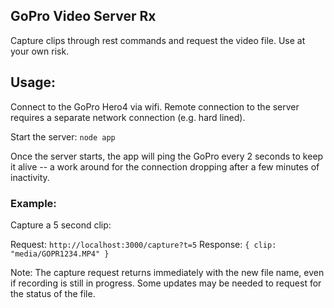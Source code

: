GoPro Video Server Rx
---------------------

Capture clips through rest commands and request the video file. Use at your own risk.

## Usage:

Connect to the GoPro Hero4 via wifi. Remote connection to the server requires a separate network connection (e.g. hard lined).

Start the server: `node app`

Once the server starts, the app will ping the GoPro every 2 seconds to keep it alive -- a work around for the connection dropping after a few minutes of inactivity.

### Example:

Capture a 5 second clip:

Request: `http://localhost:3000/capture?t=5`
Response: `{ clip: "media/GOPR1234.MP4" }`

Note: The capture request returns immediately with the new file name, even if recording is still in progress. Some updates may be needed to request for the status of the file.
